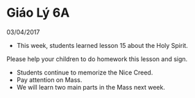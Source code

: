 # Giáo Lý 6A

03/04/2017

  * This week, students learned lesson 15 about the Holy Spirit.

Please help your children to do homework this lesson and sign.

  * Students continue to memorize the Nice Creed.
  * Pay attention on Mass.
  * We will learn two main parts in the Mass next week.
